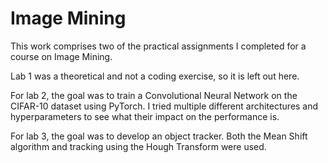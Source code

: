 # Image Mining

This work comprises two of the practical assignments I completed for a course on Image Mining.

Lab 1 was a theoretical and not a coding exercise, so it is left out here.

For lab 2, the goal was to train a Convolutional Neural Network on the CIFAR-10 dataset using PyTorch. I tried multiple different architectures and hyperparameters to see what their impact on the performance is.

For lab 3, the goal was to develop an object tracker. Both the Mean Shift algorithm and tracking using the Hough Transform were used.
